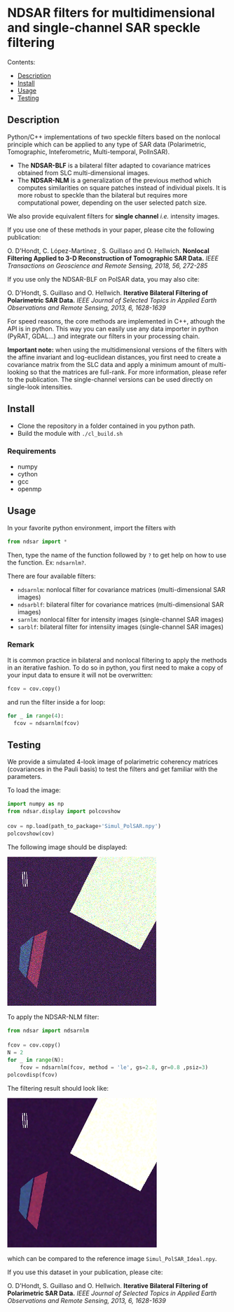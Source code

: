 # NDSAR filters for multidimensional and single-channel SAR speckle filtering

Contents:

- [Description](#description)
- [Install](#install)
- [Usage](#usage)
- [Testing](#testing)

## Description

Python/C++ implementations of two speckle filters based on the nonlocal principle which can be applied to any type of SAR data (Polarimetric, Tomographic, Inteferometric, Multi-temporal, PolInSAR). 

- The **NDSAR-BLF** is a bilateral filter adapted to covariance matrices obtained from SLC multi-dimensional images.
- The **NDSAR-NLM** is a generalization of the previous method which computes similarities on square patches instead of individual pixels. It is more robust to speckle than the bilateral but requires more computational power, depending on the user selected patch size.

We also provide equivalent filters for **single channel** _i.e._ intensity images.

If you use one of these methods in your paper, please cite the following publication:

O. D'Hondt, C. López-Martínez , S. Guillaso and O. Hellwich.
**Nonlocal Filtering Applied to 3-D Reconstruction of Tomographic SAR Data.**
_IEEE Transactions on Geoscience and Remote Sensing, 2018, 56, 272-285_   

If you use only the NDSAR-BLF on PolSAR data, you may also cite:

O. D'Hondt, S. Guillaso and O. Hellwich. 
**Iterative Bilateral Filtering of Polarimetric SAR Data.** 
_IEEE Journal of Selected Topics in Applied Earth Observations and Remote Sensing,  2013, 6, 1628-1639_

For speed reasons, the core methods are implemented in C++, athough the API is in python.
This way you can easily use any data importer in python (PyRAT, GDAL...) and integrate our filters in your processing chain. 

**Important note:** when using the multidimensional versions of the filters with the affine invariant and log-euclidean distances, you first need to create a covariance matrix from the SLC data and apply a minimum amount of multi-looking so that the matrices are full-rank. For more information, please refer to the publication. The single-channel versions can be used directly on single-look intensities.

## Install

- Clone the repository in a folder contained in you python path.
- Build the module with `./cl_build.sh`

### Requirements

- numpy
- cython
- gcc
- openmp

## Usage

In your favorite python environment, import the filters with

```python
from ndsar import *
```

Then, type the name of the function followed by `?` to get help on how to use the function. Ex: `ndsarnlm?`. 

There are four available filters:

- `ndsarnlm`: nonlocal filter for covariance matrices (multi-dimensional SAR images)
- `ndsarblf`: bilateral filter for covariance matrices (multi-dimensional SAR images)
- `sarnlm`: nonlocal filter for intensity images  (single-channel SAR images)
- `sarblf`: bilateral filter for intensiity images  (single-channel SAR images)

### Remark

It is common practice in bilateral and nonlocal filtering to apply the methods in an iterative fashion. 
To do so in python, you first need to make a copy of your input data to ensure it will not be overwritten:
```python
fcov = cov.copy()
```
and run the filter inside a for loop:
```python
for _ in range(4):
  fcov = ndsarnlm(fcov)
```

## Testing

We provide a simulated 4-look image of polarimetric coherency matrices (covariances in the Pauli basis) to test the filters and get familiar with the parameters.

To load the image:
```python
import numpy as np
from ndsar.display import polcovshow

cov = np.load(path_to_package+'Simul_PolSAR.npy')
polcovshow(cov)
```
The following image should be displayed:

![Noisy covariance](img/noisy.png)

To apply the NDSAR-NLM filter:
```python
from ndsar import ndsarnlm

fcov = cov.copy()
N = 2
for _ in range(N):
    fcov = ndsarnlm(fcov, method = 'le', gs=2.8, gr=0.8 ,psiz=3)
polcovdisp(fcov)
```
The filtering result should look like:

![Filtered covariance](img/filtered.png)

which can be compared to the reference image `Simul_PolSAR_Ideal.npy`.

If you use this dataset in your publication, please cite:

O. D'Hondt, S. Guillaso and O. Hellwich. 
**Iterative Bilateral Filtering of Polarimetric SAR Data.** 
_IEEE Journal of Selected Topics in Applied Earth Observations and Remote Sensing,  2013, 6, 1628-1639_
